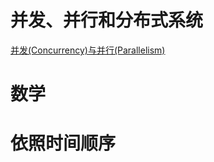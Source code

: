 
# 并发、并行和分布式系统

[并发(Concurrency)与并行(Parallelism)](https://github.com/QuChunhe/blogs/blob/master/Concurrency_vs_Parallelism.md)

# 数学


# 依照时间顺序
